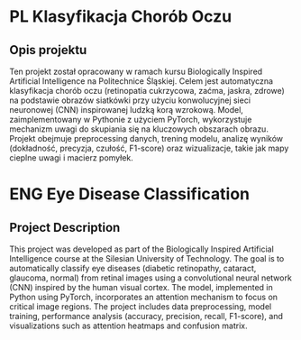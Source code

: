 # PL Klasyfikacja Chorób Oczu
## Opis projektu 

Ten projekt został opracowany w ramach kursu Biologically Inspired Artificial Intelligence na Politechnice Śląskiej. 
Celem jest automatyczna klasyfikacja chorób oczu (retinopatia cukrzycowa, zaćma, jaskra, zdrowe) na podstawie obrazów siatkówki przy użyciu konwolucyjnej sieci neuronowej (CNN) inspirowanej ludzką korą wzrokową. 
Model, zaimplementowany w Pythonie z użyciem PyTorch, wykorzystuje mechanizm uwagi do skupiania się na kluczowych obszarach obrazu. 
Projekt obejmuje preprocessing danych, trening modelu, analizę wyników (dokładność, precyzja, czułość, F1-score) oraz wizualizacje, 
takie jak mapy cieplne uwagi i macierz pomyłek.

# ENG Eye Disease Classification
## Project Description 

This project was developed as part of the Biologically Inspired Artificial Intelligence course at the Silesian University of Technology. 
The goal is to automatically classify eye diseases (diabetic retinopathy, cataract, glaucoma, normal) from retinal images using a convolutional neural network (CNN) inspired by the human visual cortex. 
The model, implemented in Python using PyTorch, incorporates an attention mechanism to focus on critical image regions. 
The project includes data preprocessing, model training, performance analysis (accuracy, precision, recall, F1-score), and visualizations such as attention heatmaps and confusion matrix.